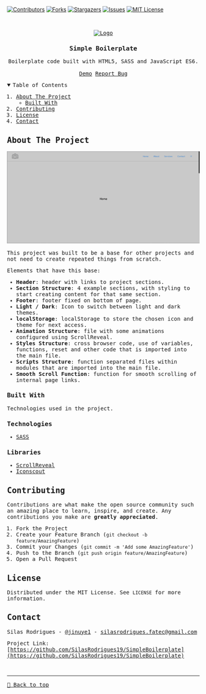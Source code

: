 [![Contributors][contributors-shield]][contributors-url]
[![Forks][forks-shield]][forks-url]
[![Stargazers][stars-shield]][stars-url]
[![Issues][issues-shield]][issues-url]
[![MIT License][license-shield]][license-url]

<!-- PROJECT LOGO -->
<br />
<samp>
<p align="center">
  <a href="https://github.com/SilasRodrigues19/SimpleBoilerplate">
    <img src="./public/favicon.ico" alt="Logo" width="80" height="80">
  </a>

  <h3 align="center">Simple Boilerplate</h3>

  <p align="center">
    Boilerplate code built with HTML5, SASS and JavaScript ES6.
    <br />
    <br />
    <a href="https://simple-boilerplate.vercel.app/">Demo</a>
    <a href="https://github.com/SilasRodrigues19/SimpleBoilerplate/issues">Report Bug</a>
  </p>
</p>

<!-- TABLE OF CONTENTS -->
<details open="open">
  <summary>Table of Contents</summary>
  <ol>
    <li>
      <a href="#about-the-project">About The Project</a>
      <ul>
        <li><a href="#built-with">Built With</a></li>
      </ul>
    </li>
    <li><a href="#contributing">Contributing</a></li>
    <li><a href="#license">License</a></li>
    <li><a href="#contact">Contact</a></li>
  </ol>
</details>

<!-- ABOUT THE PROJECT -->

## About The Project

[![Preview][product-screenshot]](https://simple-boilerplate.vercel.app/)

This project was built to be a base for other projects and not need to create repeated things from scratch.

Elements that have this base:

- **Header**: header with links to project sections.
- **Section Structure**: 4 example sections, with styling to start creating content for that same section.
- **Footer**: footer fixed on bottom of page.
- **Light / Dark**: Icon to switch between light and dark themes.
- **localStorage**: localStorage to store the chosen icon and theme for next access.
- **Animation Structure**: file with some animations configured using ScrollReveal.
- **Styles Structure**: cross browser code, use of variables, functions, reset and other code that is imported into the main file.
- **Scripts Structure**: function separated files within modules that are imported into the main file.
- **Smooth Scroll Function**: function for smooth scrolling of internal page links.

### Built With

Technologies used in the project.

### Technologies

- [SASS](https://sass-lang.com)

### Libraries

- [ScrollReveal](https://scrollrevealjs.org)
- [Iconscout](https://iconscout.com/unicons/explore/line)

<!-- CONTRIBUTING -->

## Contributing

Contributions are what make the open source community such an amazing place to learn, inspire, and create. Any contributions you make are **greatly appreciated**.

1. Fork the Project
2. Create your Feature Branch (`git checkout -b feature/AmazingFeature`)
3. Commit your Changes (`git commit -m 'Add some AmazingFeature'`)
4. Push to the Branch (`git push origin feature/AmazingFeature`)
5. Open a Pull Request

<!-- LICENSE -->

## License

Distributed under the MIT License. See `LICENSE` for more information.

<!-- CONTACT -->

## Contact

Silas Rodrigues - [@jinuye1](https://twitter.com/jinuye1) - silasrodrigues.fatec@gmail.com

Project Link: [https://github.com/SilasRodrigues19/SimpleBoilerplate](https://github.com/SilasRodrigues19/SimpleBoilerplate) <br>

<!-- MARKDOWN LINKS & IMAGES -->
<!-- https://www.markdownguide.org/basic-syntax/#reference-style-links -->

[contributors-shield]: https://img.shields.io/github/contributors/SilasRodrigues19/SimpleBoilerplate.svg?style=for-the-badge
[contributors-url]: https://github.com/SilasRodrigues19/SimpleBoilerplate/graphs/contributors
[forks-shield]: https://img.shields.io/github/forks/SilasRodrigues19/SimpleBoilerplate.svg?style=for-the-badge
[forks-url]: https://github.com/SilasRodrigues19/SimpleBoilerplate/network/members
[stars-shield]: https://img.shields.io/github/stars/SilasRodrigues19/SimpleBoilerplate.svg?style=for-the-badge
[stars-url]: https://github.com/SilasRodrigues19/SimpleBoilerplate/stargazers
[issues-shield]: https://img.shields.io/github/issues/SilasRodrigues19/SimpleBoilerplate.svg?style=for-the-badge
[issues-url]: https://github.com/SilasRodrigues19/SimpleBoilerplate/issues
[license-shield]: https://img.shields.io/github/license/SilasRodrigues19/SimpleBoilerplate.svg?style=for-the-badge
[license-url]: https://github.com/SilasRodrigues19/SimpleBoilerplate/blob/master/LICENSE
[product-screenshot]: ./assets/img/preview.gif
[license-url]: https://github.com/SilasRodrigues19/SimpleBoilerplate/blob/master/LICENSE

<br><hr>
[🔼 Back to top](#SimpleBoilerplate)
